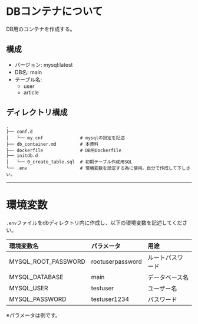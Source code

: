 # DBコンテナについて
DB用のコンテナを作成する。

## 構成
- バージョン: mysql:latest
- DB名: main
- テーブル名:
    - user
    - article

## ディレクトリ構成
```
.
├── conf.d
│   └── my.cnf              # mysqlの設定を記述
├── db_container.md         # 本資料
├── dockerfile              # DB用Dockerfile
├── initdb.d                
│   └── 0_create_table.sql  # 初期テーブル作成用SQL
└── .env                    # 環境変数を設定する為に使用。自分で作成して下しさい。
```
---

# 環境変数
`.env`ファイルをdbディレクトリ内に作成し、以下の環境変数を記述してください。

|環境変数名          |パラメータ              |用途                          |
|:------------------|:----------------------|:-----------------------------|
|MYSQL_ROOT_PASSWORD|rootuserpassword       |ルートパスワード               |
|MYSQL_DATABASE     |main                   |データベース名                 |
|MYSQL_USER         |testuser               |ユーザー名                     |
|MYSQL_PASSWORD     |testuser1234           |パスワード                     |
※パラメータは例です。


